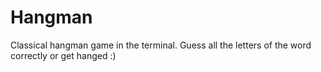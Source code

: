 # Hangman

Classical hangman game in the terminal. Guess all the letters of the word correctly or get hanged :)

